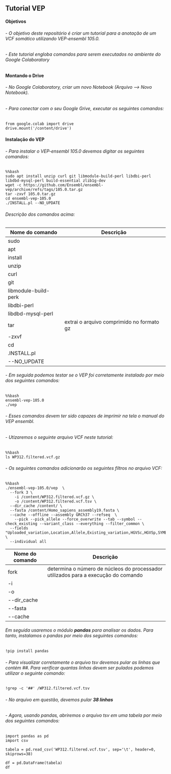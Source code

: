 ## **Tutorial VEP**

#### **Objetivos**
###### - O objetivo deste repositório é criar um tutorial para a anotação de um VCF somático utilizando VEP-ensembl 105.0.
###### - Este tutorial engloba comandos para serem executados no ambiente do Google Colaboratory 

#### **Montando o Drive**
###### - No Google Colaboratory, criar um novo Notebook (Arquivo --> Novo Notebook).
###### - Para conectar com o seu Google Grive, executar os seguintes comandos:

```
from google.colab import drive
drive.mount('/content/drive')
```

#### **Instalação do VEP**
###### - Para instalar o VEP-ensembl 105.0 devemos digitar os seguintes comandos:

```
%%bash
sudo apt install unzip curl git libmodule-build-perl libdbi-perl libdbd-mysql-perl build-essential zlib1g-dev
wget -c https://github.com/Ensembl/ensembl-vep/archive/refs/tags/105.0.tar.gz
tar -zxvf 105.0.tar.gz
cd ensembl-vep-105.0
./INSTALL.pl --NO_UPDATE 
```

###### Descrição dos comandos acima:

| Nome do comando | Descrição |
| --- | --- |
| sudo | |
| apt | |
| install | |
| unzip | |
| curl | |
| git | |
| libmodule-build-perk |  |
| libdbi-perl | |
| libdbd-mysql-perl | |
| tar | extrai o arquivo comprimido no formato gz |
| -zxvf | |
| cd | |
| .INSTALL.pl | |
| --NO_UPDATE | |


###### - Em seguida podemos testar se o VEP foi corretamente instalado por meio dos seguintes comandos:

```
%%bash
ensembl-vep-105.0
./vep
```
###### - Esses comandos devem ter sido capazes de imprimir na tela o manual do VEP ensembl.

###### - Utizaremos o seguinte arquivo VCF neste tutorial:

```
%%bash
ls WP312.filtered.vcf.gz 
```

###### - Os seguintes comandos adicionarão os seguintes filtros no arquivo VCF:

```
%%bash
./ensembl-vep-105.0/vep  \
  --fork 3 \
	-i /content/WP312.filtered.vcf.gz \
	-o /content/WP312.filtered.vcf.tsv \
  --dir_cache /content/ \
  --fasta /content/Homo_sapiens_assembly19.fasta \
  --cache --offline --assembly GRCh37 --refseq  \
	--pick --pick_allele --force_overwrite --tab --symbol --check_existing --variant_class --everything --filter_common \
  --fields "Uploaded_variation,Location,Allele,Existing_variation,HGVSc,HGVSp,SYMBOL,Consequence,IND,ZYG,Amino_acids,CLIN_SIG,PolyPhen,SIFT,VARIANT_CLASS,FREQS" \
  --individual all
  ```

| Nome do comando | Descrição |
| --- | --- |
| fork | determina o número de núcleos do processador utilizados para a execução do comando |
| -i | |
| -o | |
| --dir_cache | |
| --fasta | |
| --cache | |

###### Em seguida usaremos o módulo **pandas** para analisar os dados. Para tanto, instalamos o pandas por meio dos seguintes comandos:

```
!pip install pandas
```

###### - Para visualizar corretamente o arquivo tsv devemos pular as linhas que contém ##. Para verificar quantas linhas devem ser pulados podemos utilizar o seguinte comando:

```
!grep -c '##' /WP312.filtered.vcf.tsv
```

###### - No arquivo em questão, devemos pular **38 linhas**

###### - Agora, usando pandas, abriremos o arquivo tsv em uma tabela por meio dos seguintes comandos:

```
import pandas as pd
import csv

tabela = pd.read_csv('WP312.filtered.vcf.tsv', sep='\t', header=0, skiprows=38)

df = pd.DataFrame(tabela)
df
```
